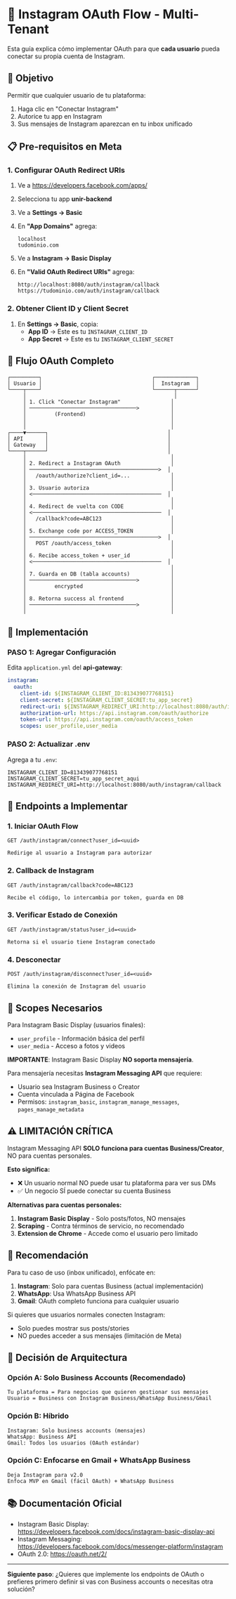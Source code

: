 # 🔐 Instagram OAuth Flow - Multi-Tenant

Esta guía explica cómo implementar OAuth para que **cada usuario** pueda conectar su propia cuenta de Instagram.

## 🎯 Objetivo

Permitir que cualquier usuario de tu plataforma:
1. Haga clic en "Conectar Instagram"
2. Autorice tu app en Instagram
3. Sus mensajes de Instagram aparezcan en tu inbox unificado

## 📋 Pre-requisitos en Meta

### 1. Configurar OAuth Redirect URIs

1. Ve a https://developers.facebook.com/apps/
2. Selecciona tu app **unir-backend**
3. Ve a **Settings → Basic**
4. En **"App Domains"** agrega:
   ```
   localhost
   tudominio.com
   ```

5. Ve a **Instagram → Basic Display**
6. En **"Valid OAuth Redirect URIs"** agrega:
   ```
   http://localhost:8080/auth/instagram/callback
   https://tudominio.com/auth/instagram/callback
   ```

### 2. Obtener Client ID y Client Secret

1. En **Settings → Basic**, copia:
   - **App ID** → Este es tu `INSTAGRAM_CLIENT_ID`
   - **App Secret** → Este es tu `INSTAGRAM_CLIENT_SECRET`

## 🔄 Flujo OAuth Completo

```
┌─────────┐                                   ┌─────────────┐
│ Usuario │                                   │  Instagram  │
└────┬────┘                                   └──────┬──────┘
     │                                               │
     │ 1. Click "Conectar Instagram"                │
     │ ──────────────────────────────────>          │
     │         (Frontend)                           │
     │                                              │
     │                                              │
┌────▼──────┐                                      │
│ API       │                                      │
│ Gateway   │                                      │
└────┬──────┘                                      │
     │                                              │
     │ 2. Redirect a Instagram OAuth                │
     │ ─────────────────────────────────────────>  │
     │   /oauth/authorize?client_id=...             │
     │                                              │
     │ 3. Usuario autoriza                          │
     │ <─────────────────────────────────────────  │
     │                                              │
     │ 4. Redirect de vuelta con CODE               │
     │ <─────────────────────────────────────────  │
     │   /callback?code=ABC123                      │
     │                                              │
     │ 5. Exchange code por ACCESS_TOKEN            │
     │ ─────────────────────────────────────────>  │
     │   POST /oauth/access_token                   │
     │                                              │
     │ 6. Recibe access_token + user_id             │
     │ <─────────────────────────────────────────  │
     │                                              │
     │ 7. Guarda en DB (tabla accounts)             │
     │ ──────────────────────────────────>          │
     │         encrypted                            │
     │                                              │
     │ 8. Retorna success al frontend               │
     │ ──────────────────────────────────>          │
     │                                              │
```

## 🔧 Implementación

### PASO 1: Agregar Configuración

Edita `application.yml` del **api-gateway**:

```yaml
instagram:
  oauth:
    client-id: ${INSTAGRAM_CLIENT_ID:813439077768151}
    client-secret: ${INSTAGRAM_CLIENT_SECRET:tu_app_secret}
    redirect-uri: ${INSTAGRAM_REDIRECT_URI:http://localhost:8080/auth/instagram/callback}
    authorization-url: https://api.instagram.com/oauth/authorize
    token-url: https://api.instagram.com/oauth/access_token
    scopes: user_profile,user_media
```

### PASO 2: Actualizar .env

Agrega a tu `.env`:

```env
INSTAGRAM_CLIENT_ID=813439077768151
INSTAGRAM_CLIENT_SECRET=tu_app_secret_aqui
INSTAGRAM_REDIRECT_URI=http://localhost:8080/auth/instagram/callback
```

## 📝 Endpoints a Implementar

### 1. Iniciar OAuth Flow

```
GET /auth/instagram/connect?user_id=<uuid>

Redirige al usuario a Instagram para autorizar
```

### 2. Callback de Instagram

```
GET /auth/instagram/callback?code=ABC123

Recibe el código, lo intercambia por token, guarda en DB
```

### 3. Verificar Estado de Conexión

```
GET /auth/instagram/status?user_id=<uuid>

Retorna si el usuario tiene Instagram conectado
```

### 4. Desconectar

```
POST /auth/instagram/disconnect?user_id=<uuid>

Elimina la conexión de Instagram del usuario
```

## 🔐 Scopes Necesarios

Para Instagram Basic Display (usuarios finales):

- `user_profile` - Información básica del perfil
- `user_media` - Acceso a fotos y videos

**IMPORTANTE**: Instagram Basic Display **NO soporta mensajería**.

Para mensajería necesitas **Instagram Messaging API** que requiere:
- Usuario sea Instagram Business o Creator
- Cuenta vinculada a Página de Facebook
- Permisos: `instagram_basic`, `instagram_manage_messages`, `pages_manage_metadata`

## ⚠️ LIMITACIÓN CRÍTICA

Instagram Messaging API **SOLO funciona para cuentas Business/Creator**, NO para cuentas personales.

**Esto significa:**
- ❌ Un usuario normal NO puede usar tu plataforma para ver sus DMs
- ✅ Un negocio SÍ puede conectar su cuenta Business

**Alternativas para cuentas personales:**
1. **Instagram Basic Display** - Solo posts/fotos, NO mensajes
2. **Scraping** - Contra términos de servicio, no recomendado
3. **Extension de Chrome** - Accede como el usuario pero limitado

## 🎯 Recomendación

Para tu caso de uso (inbox unificado), enfócate en:

1. **Instagram**: Solo para cuentas Business (actual implementación)
2. **WhatsApp**: Usa WhatsApp Business API
3. **Gmail**: OAuth completo funciona para cualquier usuario

Si quieres que usuarios normales conecten Instagram:
- Solo puedes mostrar sus posts/stories
- NO puedes acceder a sus mensajes (limitación de Meta)

## 🚀 Decisión de Arquitectura

### Opción A: Solo Business Accounts (Recomendado)
```
Tu plataforma = Para negocios que quieren gestionar sus mensajes
Usuario = Business con Instagram Business/WhatsApp Business/Gmail
```

### Opción B: Híbrido
```
Instagram: Solo business accounts (mensajes)
WhatsApp: Business API
Gmail: Todos los usuarios (OAuth estándar)
```

### Opción C: Enfocarse en Gmail + WhatsApp Business
```
Deja Instagram para v2.0
Enfoca MVP en Gmail (fácil OAuth) + WhatsApp Business
```

## 📚 Documentación Oficial

- Instagram Basic Display: https://developers.facebook.com/docs/instagram-basic-display-api
- Instagram Messaging: https://developers.facebook.com/docs/messenger-platform/instagram
- OAuth 2.0: https://oauth.net/2/

---

**Siguiente paso**: ¿Quieres que implemente los endpoints de OAuth o prefieres primero definir si vas con Business accounts o necesitas otra solución?

